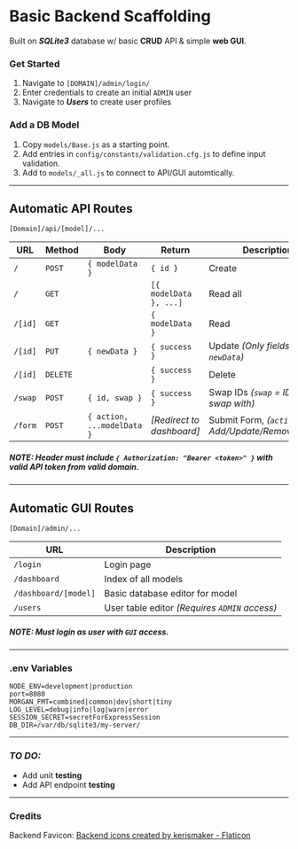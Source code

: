 # Basic Backend Scaffolding

Built on ***SQLite3*** database w/ basic **CRUD** API & simple **web GUI**.

### Get Started
 1. Navigate to `[DOMAIN]/admin/login/`
 2. Enter credentials to create an initial `ADMIN` user
 3. Navigate to ***Users*** to create user profiles

### Add a DB Model
 1. Copy `models/Base.js` as a starting point.
 2. Add entries in `config/constants/validation.cfg.js` to define input validation.
 3. Add to `models/_all.js` to connect to API/GUI automtically.

---

## Automatic API Routes
`[Domain]/api/[model]/...`

| URL | Method | Body | Return | Description |
|------|------|------|------|------|
|`/`|`POST`|`{ modelData }`|`{ id }`|Create|
|`/`|`GET`| |`[{ modelData }, ...]`|Read all|
|`/[id]`|`GET`| |`{ modelData }`|Read|
|`/[id]`|`PUT`|`{ newData }`|`{ success }`|Update _(Only fields in `newData`)_|
|`/[id]`|`DELETE`| |`{ success }`|Delete|
|`/swap`|`POST`|`{ id, swap }`|`{ success }`|Swap IDs _(`swap` = ID to swap with)_|
|`/form`|`POST`|`{ action, ...modelData }`|_[Redirect to dashboard]_|Submit Form, _(`action` = Add/Update/Remove/Reset)_|
##### _**NOTE:** Header must include `{ Authorization: "Bearer <token>" }` with valid API token from valid domain._

---

## Automatic GUI Routes
`[Domain]/admin/...`

| URL | Description |
|------|------|
|`/login`|Login page|
|`/dashboard`|Index of all models|
|`/dashboard/[model]`|Basic database editor for model|
|`/users`|User table editor _(Requires `ADMIN` access)_|
##### _**NOTE:** Must login as user with `GUI` access._

---

### .env Variables
```
NODE_ENV=development|production
port=8080
MORGAN_FMT=combined|common|dev|short|tiny
LOG_LEVEL=debug|info|log|warn|error
SESSION_SECRET=secretForExpressSession
DB_DIR=/var/db/sqlite3/my-server/
```

---

### *TO DO:*
 - Add unit **testing**
 - Add API endpoint **testing**

---

### Credits
Backend Favicon: [Backend icons created by kerismaker - Flaticon](https://www.flaticon.com/free-icons/backend)